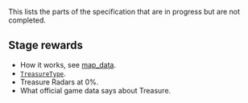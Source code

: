 This lists the parts of the specification that are in progress but are not completed.

## Stage rewards

- How it works, see [map_data](/src/data/map/map_data.rs).
- [`TreasureType`](/src/data/map/raw/csv_types.rs).
- Treasure Radars at 0%.
- What official game data says about Treasure.
